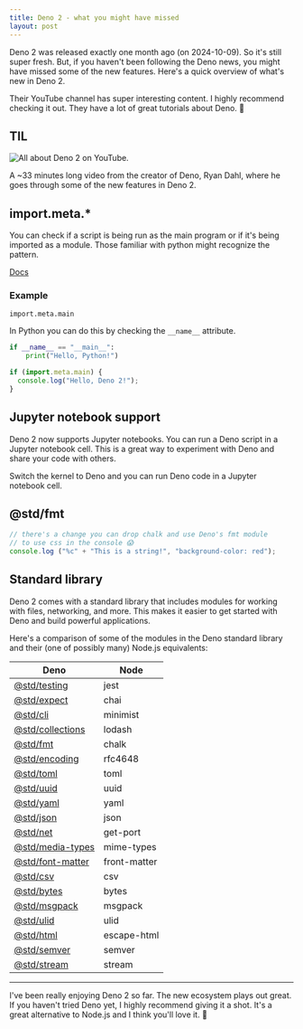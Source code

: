 ```yaml
---
title: Deno 2 - what you might have missed
layout: post
---
```


Deno 2 was released exactly one month ago (on 2024-10-09). So it's still super fresh. But, if you haven't been following the Deno news, you might have missed some of the new features. Here's a quick overview of what's new in Deno 2.

Their YouTube channel has super interesting content. I highly recommend checking it out. They have a lot of great tutorials about Deno. 🦕

## TIL

![All about Deno 2](https://www.youtube.com/watch?v=H8VLifMOBHU) on YouTube.

A ~33 minutes long video from the creator of Deno, Ryan Dahl, where he goes through some of the new features in Deno 2.

## import.meta.*

You can check if a script is being run as the main program or if it's being imported as a module. Those familiar with python might recognize the pattern.

[Docs](https://docs.deno.com/runtime/tutorials/module_metadata/)

### Example

`import.meta.main`

In Python you can do this by checking the `__name__` attribute.

```python
if __name__ == "__main__":
    print("Hello, Python!")
```


```javascript
if (import.meta.main) {
  console.log("Hello, Deno 2!");
}
```

## Jupyter notebook support

Deno 2 now supports Jupyter notebooks. You can run a Deno script in a Jupyter notebook cell. This is a great way to experiment with Deno and share your code with others.

Switch the kernel to Deno and you can run Deno code in a Jupyter notebook cell.

## @std/fmt

```javascript
// there's a change you can drop chalk and use Deno's fmt module
// to use css in the console 😱
console.log ("%c" + "This is a string!", "background-color: red");
```

## Standard library

Deno 2 comes with a standard library that includes modules for working with files, networking, and more. This makes it easier to get started with Deno and build powerful applications.

Here's a comparison of some of the modules in the Deno standard library and their (one of possibly many) Node.js equivalents:


| Deno                                                 | Node         |
| ---------------------------------------------------- | ------------ |
| [@std/testing](https://jsr.io/@std/testing)          | jest         |
| [@std/expect](https://jsr.io/@std/expect)            | chai         |
| [@std/cli](https://jsr.io/@std/cli)                  | minimist     |
| [@std/collections](https://jsr.io/@std/collections)  | lodash       |
| [@std/fmt](https://jsr.io/@std/fmt)                  | chalk        |
| [@std/encoding](https://jsr.io/@std/encoding)        | rfc4648      |
| [@std/toml](https://jsr.io/@std/toml)                | toml         |
| [@std/uuid](https://jsr.io/@std/uuid)                | uuid         |
| [@std/yaml](https://jsr.io/@std/yaml)                | yaml         |
| [@std/json](https://jsr.io/@std/json)                | json         |
| [@std/net](https://jsr.io/@std/net)                  | get-port     |
| [@std/media-types](https://jsr.io/@std/media-types)  | mime-types   |
| [@std/font-matter](https://jsr.io/@std/front-matter) | front-matter |
| [@std/csv](https://jsr.io/@std/csv)                  | csv          |
| [@std/bytes](https://jsr.io/@std/bytes)              | bytes        |
| [@std/msgpack](https://jsr.io/@std/msgpack)          | msgpack      |
| [@std/ulid](https://jsr.io/@std/ulid)                | ulid         |
| [@std/html](https://jsr.io/@std/html)                | escape-html  |
| [@std/semver](https://jsr.io/@std/semver)            | semver       |
| [@std/stream](https://jsr.io/@std/streams)           | stream       |

---

I've been really enjoying Deno 2 so far. The new ecosystem plays out great. If you haven't tried Deno yet, I highly recommend giving it a shot. It's a great alternative to Node.js and I think you'll love it. 🥰
